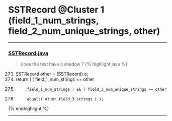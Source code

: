 # SSTRecord @Cluster 1 (field_1_num_strings, field_2_num_unique_strings, other)

***

### [SSTRecord.java](https://searchcode.com/codesearch/view/15642381/)
> does the text have a shadow ? 
{% highlight java %}
273. SSTRecord other = (SSTRecord) o;
275. return ( ( field_1_num_strings == other
276.         .field_1_num_strings ) && ( field_2_num_unique_strings == other
278.         .equals( other.field_3_strings ) );
{% endhighlight %}

***

